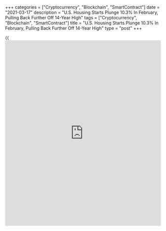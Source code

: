 +++
categories = ["Cryptocurrency", "Blockchain", "SmartContract"]
date = "2021-03-17"
description = "U.S. Housing Starts Plunge 10.3% In February, Pulling Back Further Off 14-Year High"
tags = ["Cryptocurrency", "Blockchain", "SmartContract"]
title = "U.S. Housing Starts Plunge 10.3% In February, Pulling Back Further Off 14-Year High"
type = "post"
+++

{{<iframe id="large-banner" src="https://www.bounty.group/#slide=9.0" width="100%" height="600" scrolling="no" style="border: 0px solid rgb(216, 221, 230); border-radius: 3px;">}}

New residential construction in the U.S. showed a substantial decrease
in the month of February, according to a report released by the Commerce
Department on Wednesday, with housing starts extending the sharp
pullback seen in the previous month.

The report said housing starts plummeted by 10.3 percent to an annual
rate of 1.421 million in February after slumping by 5.1 percent to a
revised rate of 1.584 million in January.

Economists had expected housing starts to decrease by 0.9 percent to a
rate of 1.565 million from the 1.580 million originally reported for the
previous month.

With the steep drop, housing starts continued to give back ground after
reaching a fourteen-year high of 1.670 million in December.

The sharp decline in housing starts came as single-family starts tumbled
by 8.5 percent to a rate of 1.040 million, while multi-family starts
dove by 15.0 percent to a rate of 381,000.

"The pace of starts was likely held down by severe weather, particularly
in the South, which accounts for over half of all housing starts," said
Nancy Vanden Houten, Lead Economist at Oxford Economics.

The report also showed a bigger than expected decrease in building
permits, which plummeted by 10.8 percent to an annual rate of 1.682
million in February after spiking by 10.7 percent to a revised rate of
1.886 million in January.

Building permits, an indicator of future housing demand, had been
expected to tumble by 7.0 percent to a rate of 1.750 million from the
1.881 million originally reported for the previous month.

The substantial decrease came after building permits reached their
highest level since May of 2006 in the previous month.

Single-family permits slumped by 10.0 percent to a rate of 1.143
million, while multi-family permits plunged by 12.5 percent to a rate of
539,000.

"We expect the pace of housing starts to moderate in 2021 as
homebuilders confront constraints including high lumber prices and
shortages of lots and labor," said Vanden Houten. "However, we think the
February data overstates any actual weakness in the housing market."

The National Association of Home Builders released a report on Tuesday
showing a slightly bigger than expected decrease in U.S. homebuilder
confidence in the month of March.

The report said the NAHB/Wells Fargo Housing Market Index fell to 82 in
March after inching up to 84 in February. Economists had expected the
index to edge down to 83.

For comments and feedback [contact](https://www.playgroundfx.com/contact/): editorial@rtt[news](https://www.letsplayfx.com/blog/forex-news-website/).com

[Economic News][1]

 **What parts of the world are seeing the best (and worst) economic
performances lately? Click[here][2] to check out our [Econ Scorecard][2]
and find out! See up-to-the-moment [ranking](https://www.playgroundfx.com/blog/crypto-exchange-ranking/)s for the best and worst
performers in [GDP][3], [unemployment rate][4], [inflation][5] and much
more.**

   1. www.rtt[news](https://www.letsplayfx.com/blog/forex-news-website/).com/Content/EconomicNews.aspx
   2. www.rtt[news](https://www.letsplayfx.com/blog/forex-news-website/).com/economic-scorecard/world-rank/industrial-production/highest-performance.aspx
   3. www.rtt[news](https://www.letsplayfx.com/blog/forex-news-website/).com/economic-scorecard/world-rank/GDP/highest-performance.aspx
   4. www.rtt[news](https://www.letsplayfx.com/blog/forex-news-website/).com/economic-scorecard/world-rank/unemployment-rate/lowest-performance.aspx
   5. www.rtt[news](https://www.letsplayfx.com/blog/forex-news-website/).com/economic-scorecard/world-rank/CPI/highest-performance.aspx